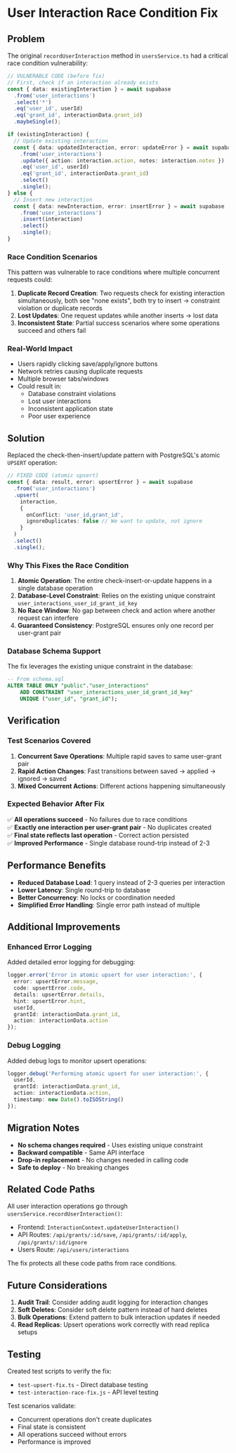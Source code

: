 # User Interaction Race Condition Fix

## Problem

The original `recordUserInteraction` method in `usersService.ts` had a critical race condition vulnerability:

```typescript
// VULNERABLE CODE (before fix)
// First, check if an interaction already exists
const { data: existingInteraction } = await supabase
  .from('user_interactions')
  .select('*')
  .eq('user_id', userId)
  .eq('grant_id', interactionData.grant_id)
  .maybeSingle();

if (existingInteraction) {
  // Update existing interaction
  const { data: updatedInteraction, error: updateError } = await supabase
    .from('user_interactions')
    .update({ action: interaction.action, notes: interaction.notes })
    .eq('user_id', userId)
    .eq('grant_id', interactionData.grant_id)
    .select()
    .single();
} else {
  // Insert new interaction
  const { data: newInteraction, error: insertError } = await supabase
    .from('user_interactions')
    .insert(interaction)
    .select()
    .single();
}
```

### Race Condition Scenarios

This pattern was vulnerable to race conditions where multiple concurrent requests could:

1. **Duplicate Record Creation**: Two requests check for existing interaction simultaneously, both see "none exists", both try to insert → constraint violation or duplicate records
2. **Lost Updates**: One request updates while another inserts → lost data
3. **Inconsistent State**: Partial success scenarios where some operations succeed and others fail

### Real-World Impact

- Users rapidly clicking save/apply/ignore buttons
- Network retries causing duplicate requests  
- Multiple browser tabs/windows
- Could result in:
  - Database constraint violations
  - Lost user interactions
  - Inconsistent application state
  - Poor user experience

## Solution

Replaced the check-then-insert/update pattern with PostgreSQL's atomic `UPSERT` operation:

```typescript
// FIXED CODE (atomic upsert)
const { data: result, error: upsertError } = await supabase
  .from('user_interactions')
  .upsert(
    interaction,
    {
      onConflict: 'user_id,grant_id',
      ignoreDuplicates: false // We want to update, not ignore
    }
  )
  .select()
  .single();
```

### Why This Fixes the Race Condition

1. **Atomic Operation**: The entire check-insert-or-update happens in a single database operation
2. **Database-Level Constraint**: Relies on the existing unique constraint `user_interactions_user_id_grant_id_key`
3. **No Race Window**: No gap between check and action where another request can interfere
4. **Guaranteed Consistency**: PostgreSQL ensures only one record per user-grant pair

### Database Schema Support

The fix leverages the existing unique constraint in the database:

```sql
-- From schema.sql
ALTER TABLE ONLY "public"."user_interactions"
    ADD CONSTRAINT "user_interactions_user_id_grant_id_key" 
    UNIQUE ("user_id", "grant_id");
```

## Verification

### Test Scenarios Covered

1. **Concurrent Save Operations**: Multiple rapid saves to same user-grant pair
2. **Rapid Action Changes**: Fast transitions between saved → applied → ignored → saved
3. **Mixed Concurrent Actions**: Different actions happening simultaneously

### Expected Behavior After Fix

✅ **All operations succeed** - No failures due to race conditions  
✅ **Exactly one interaction per user-grant pair** - No duplicates created  
✅ **Final state reflects last operation** - Correct action persisted  
✅ **Improved Performance** - Single database round-trip instead of 2-3  

## Performance Benefits

- **Reduced Database Load**: 1 query instead of 2-3 queries per interaction
- **Lower Latency**: Single round-trip to database
- **Better Concurrency**: No locks or coordination needed
- **Simplified Error Handling**: Single error path instead of multiple

## Additional Improvements

### Enhanced Error Logging

Added detailed error logging for debugging:

```typescript
logger.error('Error in atomic upsert for user interaction:', {
  error: upsertError.message,
  code: upsertError.code,
  details: upsertError.details,
  hint: upsertError.hint,
  userId,
  grantId: interactionData.grant_id,
  action: interactionData.action
});
```

### Debug Logging

Added debug logs to monitor upsert operations:

```typescript
logger.debug('Performing atomic upsert for user interaction:', {
  userId,
  grantId: interactionData.grant_id,
  action: interactionData.action,
  timestamp: new Date().toISOString()
});
```

## Migration Notes

- **No schema changes required** - Uses existing unique constraint
- **Backward compatible** - Same API interface
- **Drop-in replacement** - No changes needed in calling code
- **Safe to deploy** - No breaking changes

## Related Code Paths

All user interaction operations go through `usersService.recordUserInteraction()`:

- Frontend: `InteractionContext.updateUserInteraction()`
- API Routes: `/api/grants/:id/save`, `/api/grants/:id/apply`, `/api/grants/:id/ignore`
- Users Route: `/api/users/interactions`

The fix protects all these code paths from race conditions.

## Future Considerations

1. **Audit Trail**: Consider adding audit logging for interaction changes
2. **Soft Deletes**: Consider soft delete pattern instead of hard deletes
3. **Bulk Operations**: Extend pattern to bulk interaction updates if needed
4. **Read Replicas**: Upsert operations work correctly with read replica setups

## Testing

Created test scripts to verify the fix:
- `test-upsert-fix.ts` - Direct database testing
- `test-interaction-race-fix.js` - API level testing

Test scenarios validate:
- Concurrent operations don't create duplicates
- Final state is consistent
- All operations succeed without errors
- Performance is improved